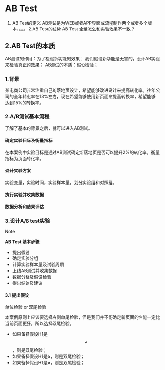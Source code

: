 <head>
    <script src="https://cdn.mathjax.org/mathjax/latest/MathJax.js?config=TeX-AMS-MML_HTMLorMML" type="text/javascript"></script>
    <script type="text/x-mathjax-config">
        MathJax.Hub.Config({
            tex2jax: {
            skipTags: ['script', 'noscript', 'style', 'textarea', 'pre'],
            inlineMath: [['$','$']]
            }
        });
    </script>
</head>


AB Test
================================
1. AB Test的定义
AB测试是为WEB或者APP界面或流程制作两个或者多个版本，。。。
2.AB Test的优势
AB Test 全量怎么和实验效果不一致？
## 2.AB Test的本质
AB测试的作用：为了检验新功能的效果；
我们假设新功能是无害的，设计AB实验来检验真正的效果；
AB测试的本质：假设检验；


### 1.背景
某电商公司非常注重自己的落地页设计，希望能够改进设计来提高转化率。往年公司的全年转化率在13%左右，现在希望能够使用新页面来提高转换率，希望能够达到15%的转换率。

### 2.A/B测试基本流程
了解了基本的背景之后，就可以进入AB测试。



#### 确定实验目标及衡量指标
在本案例中实验目标是通过AB测试确定新落地页是否可以提升2%的转化率。衡量指标为页面转化率。
#### 设计实验方案
实验变量，实验时间，实验样本量，划分实验组和对照组。
#### 执行实验并收集数据
#### 数据分析和结果评估


### 3.设计A/B test实验
> [!NOTE]
> **AB Test 基本步骤**
> - 提出假设
> - 确定实验分组
> - 计算实验样本量及试验周期
> - 上线AB测试并收集数据
> - 数据分析及假设检验
> - 得出结论及建议

#### 3.1 提出假设
单位检验 or 双尾检验

本案例原则上应该要选择右侧单尾检验，但是我们并不能确定新页面的性能一定比当前页面更好，所以选择双尾检验。

- 如果备择假设H1是$$\neq$$，则是双尾检验；
- 如果备择假设H1是$\ge$，则是双尾检验；
- 如果备择假设H1是$\neq$，则是双尾检验；
